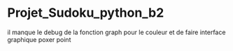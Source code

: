 # Projet_Sudoku_python_b2


il manque le debug de la fonction graph pour le couleur et de faire interface graphique
poxer point

